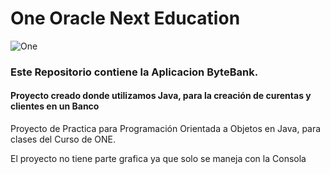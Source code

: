 # One Oracle Next Education
![One](https://i.postimg.cc/wxQsp28g/One-1.png)
 
</div>

<h3>Este Repositorio contiene la Aplicacion ByteBank.</h3>

<h4>Proyecto creado donde utilizamos Java, para la creación de curentas y clientes en un Banco</h4>

Proyecto de Practica para Programación Orientada a Objetos en Java, para clases del Curso de ONE.

El proyecto no tiene parte grafica ya que solo se maneja con la Consola
